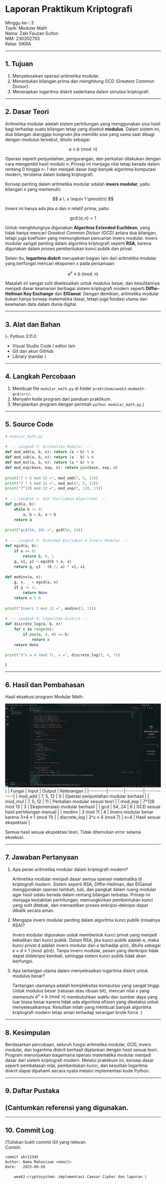 # Laporan Praktikum Kriptografi
Minggu ke-: 3  
Topik: Modular Math  
Nama: Zaki Fauzan Sulton  
NIM: 230202793  
Kelas: 5IKRA  

---

## 1. Tujuan
1. Menyelesaikan operasi aritmetika modular.  
2. Menentukan bilangan prima dan menghitung GCD (Greatest Common Divisor).  
3. Menerapkan logaritma diskrit sederhana dalam simulasi kriptografi.

---

## 2. Dasar Teori
Aritmetika modular adalah sistem perhitungan yang menggunakan sisa hasil bagi terhadap suatu bilangan tetap yang disebut **modulus**. Dalam sistem ini, dua bilangan dianggap kongruen jika memiliki sisa yang sama saat dibagi dengan modulus tersebut, ditulis sebagai:

$$
a \equiv b \pmod{n}
$$

Operasi seperti penjumlahan, pengurangan, dan perkalian dilakukan dengan cara mengambil hasil modulo *n*. Prinsip ini menjaga nilai tetap berada dalam rentang 0 hingga *n−1* dan menjadi dasar bagi banyak algoritma komputasi modern, terutama dalam bidang kriptografi.

Konsep penting dalam aritmetika modular adalah **invers modular**, yaitu bilangan *x* yang memenuhi:

$$
a \. x \equiv 1 \pmod{n}
$$

Invers ini hanya ada jika *a* dan *n* relatif prima, yaitu:

$$
\gcd(a, n) = 1
$$

Untuk menghitungnya digunakan **Algoritma Extended Euclidean**, yang tidak hanya mencari *Greatest Common Divisor (GCD)* antara dua bilangan, tetapi juga koefisien yang memungkinkan pencarian invers modular. Invers modular sangat penting dalam algoritma kriptografi seperti **RSA**, karena digunakan dalam proses pembentukan kunci publik dan privat.

Selain itu, **logaritma diskrit** merupakan bagian lain dari aritmetika modular yang berfungsi mencari eksponen *x* pada persamaan:

$$
a^x \equiv b \pmod{n}
$$

Masalah ini sangat sulit diselesaikan untuk modulus besar, dan kesulitannya menjadi dasar keamanan berbagai sistem kriptografi modern seperti **Diffie–Hellman Key Exchange** dan **ElGamal**. Dengan demikian, aritmetika modular bukan hanya konsep matematika dasar, tetapi juga fondasi utama dari keamanan data dalam dunia digital.

---

## 3. Alat dan Bahan
(- Python 3.11.0  
- Visual Studio Code / editor lain  
- Git dan akun GitHub  
- Library standar )

---

## 4. Langkah Percobaan
1. Membuat file `modular_math.py` di folder `praktikum/week3-modmath-gcd/src/`.
2. Menyalin kode program dari panduan praktikum.
3. Menjalankan program dengan perintah `python modular_math.py`.)

---

## 5. Source Code

```python
# modular_math.py

# --- Langkah 1: Aritmetika Modular ---
def mod_add(a, b, n): return (a + b) % n
def mod_sub(a, b, n): return (a - b) % n
def mod_mul(a, b, n): return (a * b) % n
def mod_exp(base, exp, n): return pow(base, exp, n)

print("7 + 5 mod 12 =", mod_add(7, 5, 12))
print("7 * 5 mod 12 =", mod_mul(7, 5, 12))
print("7^128 mod 13 =", mod_exp(7, 128, 13))

# --- Langkah 2: GCD (Euclidean Algorithm) ---
def gcd(a, b):
    while b != 0:
        a, b = b, a % b
    return a

print("gcd(54, 24) =", gcd(54, 24))

# --- Langkah 3: Extended Euclidean & Invers Modular ---
def egcd(a, b):
    if a == 0:
        return b, 0, 1
    g, x1, y1 = egcd(b % a, a)
    return g, y1 - (b // a) * x1, x1

def modinv(a, n):
    g, x, _ = egcd(a, n)
    if g != 1:
        return None
    return x % n

print("Invers 3 mod 11 =", modinv(3, 11))

# --- Langkah 4: Logaritma Diskrit ---
def discrete_log(a, b, n):
    for x in range(n):
        if pow(a, x, n) == b:
            return x
    return None

print("3^x ≡ 4 (mod 7), x =", discrete_log(3, 4, 7))
```
)

---

## 6. Hasil dan Pembahasan
Hasil eksekusi program Modular Math:

![Hasil Eksekusi](screenshots/output.png)
)
| Fungsi | Input | Output | Keterangan |
|---------|--------|---------|------------|
| mod_add | 7, 5, 12 | 0 | Operasi penjumlahan modular berhasil |
| mod_mul | 7, 5, 12 | 11 | Perkalian modular sesuai teori |
| mod_exp | 7^128 mod 13 | 3 | Eksponensiasi modular berhasil |
| gcd | 54, 24 | 6 | GCD sesuai hasil perhitungan manual |
| modinv | 3 mod 11 | 4 | Invers modular benar karena 3×4 ≡ 1 (mod 11) |
| discrete_log | 3^x ≡ 4 (mod 7) | x=4 | Hasil sesuai ekspektasi |

Semua hasil sesuai ekspektasi teori. Tidak ditemukan error selama eksekusi.

---

## 7. Jawaban Pertanyaan

1. Apa peran aritmetika modular dalam kriptografi modern?

   Aritmetika modular menjadi dasar semua operasi matematika di kriptografi modern. Sistem seperti RSA, Diffie–Hellman, dan ElGamal menggunakan operasi tambah, kali, dan pangkat dalam ruang modular agar hasil selalu          berada dalam rentang bilangan terbatas. Prinsip ini menjaga kestabilan perhitungan, memungkinkan pembentukan kunci yang sulit ditebak, dan memastikan proses enkripsi–dekripsi dapat dibalik secara aman.
   
3. Mengapa invers modular penting dalam algoritma kunci publik (misalnya RSA)?

   Invers modular digunakan untuk membentuk kunci privat yang menjadi kebalikan dari kunci publik. Dalam RSA, jika kunci publik adalah e, maka kunci privat d adalah invers modular dari $e$ terhadap $φ(n)$, ditulis sebagai $e \times d \equiv 1 \pmod{\varphi(n)}$. Tanpa invers modular, pesan yang dienkripsi tidak dapat didekripsi kembali, sehingga sistem kunci publik tidak akan berfungsi.
   
5. Apa tantangan utama dalam menyelesaikan logaritma diskrit untuk modulus besar?

    Tantangan utamanya adalah kompleksitas komputasi yang sangat tinggi. Untuk modulus besar (ratusan atau ribuan bit), mencari nilai x yang memenuhi $a^x \equiv b \pmod{n}$ membutuhkan waktu dan sumber daya yang luar biasa besar karena tidak ada algoritma efisien yang diketahui untuk menyelesaikannya. Kesulitan inilah yang membuat banyak algoritma kriptografi modern tetap aman terhadap serangan brute force. 
)
---

## 8. Kesimpulan
Berdasarkan percobaan, seluruh fungsi aritmetika modular, GCD, invers modular, dan logaritma diskrit berhasil dijalankan dengan hasil sesuai teori. Program menunjukkan bagaimana operasi matematika modular menjadi dasar dari sistem kriptografi modern. Melalui praktikum ini, konsep dasar seperti pembatasan nilai, pembentukan kunci, dan kesulitan logaritma diskrit dapat dipahami secara nyata melalui implementasi kode Python.

---

## 9. Daftar Pustaka
(Cantumkan referensi yang digunakan.   
- 

---

## 10. Commit Log
(Tuliskan bukti commit Git yang relevan.  
Contoh:
```
commit abc12345
Author: Nama Mahasiswa <email>
Date:   2025-09-20

    week2-cryptosystem: implementasi Caesar Cipher dan laporan )
```
